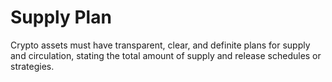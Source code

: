 # Supply Plan

Crypto assets must have transparent, clear, and definite plans for supply and circulation, stating the total amount of supply and release schedules or strategies.
